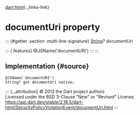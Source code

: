 [dart:html](../../dart-html/dart-html-library){._links-link}

documentUri property
====================

::: {#getter .section .multi-line-signature}
[String](../../dart-core/string-class)? documentUri

::: {.features}
\@JSName(\'documentURI\')
:::
:::

Implementation {#source}
--------------

``` {.language-dart data-language="dart"}
@JSName('documentURI')
String? get documentUri native;
```

::: {._attribution}
© 2012 the Dart project authors\
Licensed under the BSD 3-Clause \"New\" or \"Revised\" License.\
<https://api.dart.dev/stable/2.18.5/dart-html/SecurityPolicyViolationEvent/documentUri.html>
:::
